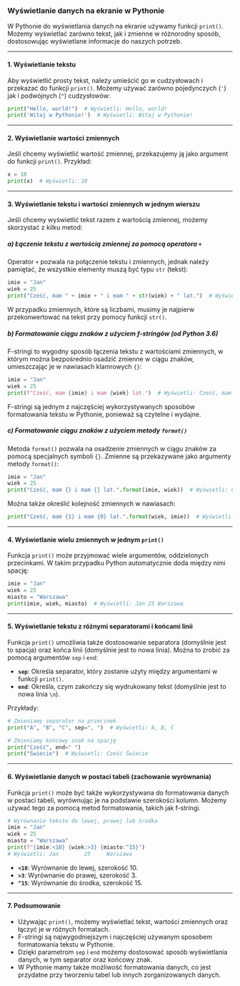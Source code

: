 ### Wyświetlanie danych na ekranie w Pythonie

W Pythonie do wyświetlania danych na ekranie używamy funkcji `print()`. Możemy wyświetlać zarówno tekst, jak i zmienne w różnorodny sposób, dostosowując wyświetlane informacje do naszych potrzeb.

---

#### **1. Wyświetlanie tekstu**

Aby wyświetlić prosty tekst, należy umieścić go w cudzysłowach i przekazać do funkcji `print()`. Możemy używać zarówno pojedynczych (`'`) jak i podwójnych (`"`) cudzysłowów:

```python
print("Hello, world!")  # Wyświetli: Hello, world!
print('Witaj w Pythonie!')  # Wyświetli: Witaj w Pythonie!
```

---

#### **2. Wyświetlanie wartości zmiennych**

Jeśli chcemy wyświetlić wartość zmiennej, przekazujemy ją jako argument do funkcji `print()`. Przykład:

```python
x = 10
print(x)  # Wyświetli: 10
```

---

#### **3. Wyświetlanie tekstu i wartości zmiennych w jednym wierszu**

Jeśli chcemy wyświetlić tekst razem z wartością zmiennej, możemy skorzystać z kilku metod:

##### **a) Łączenie tekstu z wartością zmiennej za pomocą operatora `+`**

Operator `+` pozwala na połączenie tekstu i zmiennych, jednak należy pamiętać, że wszystkie elementy muszą być typu `str` (tekst):

```python
imie = "Jan"
wiek = 25
print("Cześć, mam " + imie + " i mam " + str(wiek) + " lat.")  # Wyświetli: Cześć, mam Jan i mam 25 lat.
```

W przypadku zmiennych, które są liczbami, musimy je najpierw przekonwertować na tekst przy pomocy funkcji `str()`.

##### **b) Formatowanie ciągu znaków z użyciem f-stringów (od Python 3.6)**

F-stringi to wygodny sposób łączenia tekstu z wartościami zmiennych, w którym można bezpośrednio osadzić zmienne w ciągu znaków, umieszczając je w nawiasach klamrowych `{}`:

```python
imie = "Jan"
wiek = 25
print(f"Cześć, mam {imie} i mam {wiek} lat.")  # Wyświetli: Cześć, mam Jan i mam 25 lat.
```

F-stringi są jednym z najczęściej wykorzystywanych sposobów formatowania tekstu w Pythonie, ponieważ są czytelne i wydajne.

##### **c) Formatowanie ciągu znaków z użyciem metody `format()`**

Metoda `format()` pozwala na osadzenie zmiennych w ciągu znaków za pomocą specjalnych symboli `{}`. Zmienne są przekazywane jako argumenty metody `format()`:

```python
imie = "Jan"
wiek = 25
print("Cześć, mam {} i mam {} lat.".format(imie, wiek))  # Wyświetli: Cześć, mam Jan i mam 25 lat.
```

Można także określić kolejność zmiennych w nawiasach:

```python
print("Cześć, mam {1} i mam {0} lat.".format(wiek, imie))  # Wyświetli: Cześć, mam Jan i mam 25 lat.
```

---

#### **4. Wyświetlanie wielu zmiennych w jednym `print()`**

Funkcja `print()` może przyjmować wiele argumentów, oddzielonych przecinkami. W takim przypadku Python automatycznie doda między nimi spację:

```python
imie = "Jan"
wiek = 25
miasto = "Warszawa"
print(imie, wiek, miasto)  # Wyświetli: Jan 25 Warszawa
```

---

#### **5. Wyświetlanie tekstu z różnymi separatorami i końcami linii**

Funkcja `print()` umożliwia także dostosowanie separatora (domyślnie jest to spacja) oraz końca linii (domyślnie jest to nowa linia). Można to zrobić za pomocą argumentów `sep` i `end`:

- **`sep`**: Określa separator, który zostanie użyty między argumentami w funkcji `print()`.
- **`end`**: Określa, czym zakończy się wydrukowany tekst (domyślnie jest to nowa linia `\n`).

Przykłady:

```python
# Zmieniamy separator na przecinek
print("A", "B", "C", sep=", ")  # Wyświetli: A, B, C

# Zmieniamy końcowy znak na spację
print("Cześć", end=" ")
print("Świecie")  # Wyświetli: Cześć Świecie
```

---

#### **6. Wyświetlanie danych w postaci tabeli (zachowanie wyrównania)**

Funkcja `print()` może być także wykorzystywana do formatowania danych w postaci tabeli, wyrównując je na podstawie szerokości kolumn. Możemy używać tego za pomocą metod formatowania, takich jak f-stringi.

```python
# Wyrównanie tekstu do lewej, prawej lub środka
imie = "Jan"
wiek = 25
miasto = "Warszawa"
print(f"{imie:<10} {wiek:>3} {miasto:^15}")
# Wyświetli: Jan        25     Warszawa
```

- **`<10`**: Wyrównanie do lewej, szerokość 10.
- **`>3`**: Wyrównanie do prawej, szerokość 3.
- **`^15`**: Wyrównanie do środka, szerokość 15.

---

#### **7. Podsumowanie**

- Używając `print()`, możemy wyświetlać tekst, wartości zmiennych oraz łączyć je w różnych formatach.
- F-stringi są najwygodniejszym i najczęściej używanym sposobem formatowania tekstu w Pythonie.
- Dzięki parametrom `sep` i `end` możemy dostosować sposób wyświetlania danych, w tym separator oraz końcowy znak.
- W Pythonie mamy także możliwość formatowania danych, co jest przydatne przy tworzeniu tabel lub innych zorganizowanych danych.
